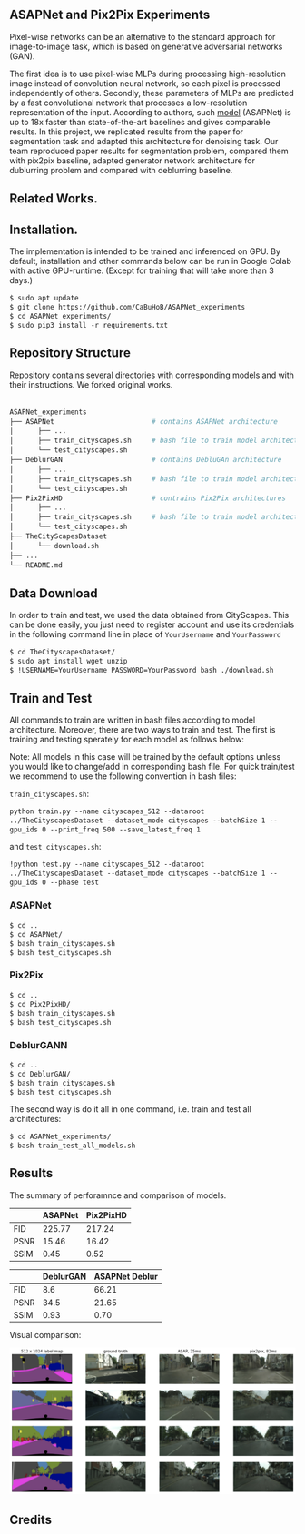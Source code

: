 ## ASAPNet and Pix2Pix Experiments

Pixel-wise networks can be an alternative to the standard approach for image-to-image task, which is based on generative adversarial networks (GAN). 

The first idea is to use pixel-wise MLPs during processing high-resolution image instead of convolution neural network, so each pixel is processed independently of others. Secondly, these parameters of MLPs are predicted by a fast convolutional network that processes a low-resolution representation of the input. According to authors, such [model](https://github.com/tamarott/ASAPNet) (ASAPNet) is up to 18x faster than state-of-the-art baselines and gives comparable results. In this project, we replicated results from the paper for segmentation task and adapted this architecture for denoising task. Our team reproduced paper results for segmentation problem, compared them with pix2pix baseline, adapted generator network architecture for dublurring problem and compared with deblurring baseline.

## Related Works.

## Installation.

The implementation is intended to be trained and inferenced on GPU. By default, installation and other commands below can be run in Google Colab with active GPU-runtime. (Except for training that will take more than 3 days.)

```
$ sudo apt update
$ git clone https://github.com/CaBuHoB/ASAPNet_experiments
$ cd ASAPNet_experiments/
$ sudo pip3 install -r requirements.txt
```

## Repository Structure

Repository contains several directories with corresponding models and with their instructions. We forked original works.
```bash

ASAPNet_experiments
├── ASAPNet                        # contains ASAPNet architecture
│      ├── ...
│      ├── train_cityscapes.sh     # bash file to train model architecture
│      └── test_cityscapes.sh
├── DeblurGAN                      # contains DebluGAn architecture
│      ├── ...
│      ├── train_cityscapes.sh     # bash file to train model architecture
│      └── test_cityscapes.sh
├── Pix2PixHD                      # contrains Pix2Pix architectures
│      ├── ...
│      ├── train_cityscapes.sh     # bash file to train model architecture
│      └── test_cityscapes.sh
├── TheCityScapesDataset
│      └── download.sh
├── ...
└── README.md
```


## Data Download

In order to train and test, we used the data obtained from CityScapes. This can be done easily, you just need to register account and use its credentials in the following command line in place of `YourUsername` and `YourPassword`

```
$ cd TheCityscapesDataset/
$ sudo apt install wget unzip 
$ !USERNAME=YourUsername PASSWORD=YourPassword bash ./download.sh
```

## Train and Test 

All commands to train are written in bash files according to model architecture. Moreover, there are two ways to train and test. The first is training and testing sperately for each model as follows below:

Note: All models in this case will be trained by the default options unless you would like to change/add in corresponding bash file. For quick train/test we recommend to use the following convention in bash files:

`train_cityscapes.sh`:

```
python train.py --name cityscapes_512 --dataroot ../TheCityscapesDataset --dataset_mode cityscapes --batchSize 1 --gpu_ids 0 --print_freq 500 --save_latest_freq 1
```
and  `test_cityscapes.sh`:
```
!python test.py --name cityscapes_512 --dataroot ../TheCityscapesDataset --dataset_mode cityscapes --batchSize 1 --gpu_ids 0 --phase test
```
### ASAPNet

```
$ cd .. 
$ cd ASAPNet/
$ bash train_cityscapes.sh
$ bash test_cityscapes.sh
```



### Pix2Pix

```
$ cd .. 
$ cd Pix2PixHD/
$ bash train_cityscapes.sh
$ bash test_cityscapes.sh
```

### DeblurGANN

```
$ cd ..
$ cd DeblurGAN/
$ bash train_cityscapes.sh
$ bash test_cityscapes.sh
```

The second way is do it all in one command, i.e. train and test all architectures:

```
$ cd ASAPNet_experiments/
$ bash train_test_all_models.sh
```

## Results

The summary of perforamnce and comparison of models.

|         | ASAPNet | Pix2PixHD |
|---------|---------|-----------|
| FID     | 225.77  | 217.24    |
| PSNR    | 15.46   | 16.42     |
| SSIM    | 0.45    | 0.52      |

|         | DeblurGAN | ASAPNet Deblur |
|---------|-----------|----------------|
| FID     | 8.6       | 66.21          |
| PSNR    | 34.5      | 21.65          |
| SSIM    | 0.93      | 0.70           |

Visual comparison:

![results](https://raw.githubusercontent.com/lionelsnaw/ASAPNet_experiments/main/results.png)

## Credits
